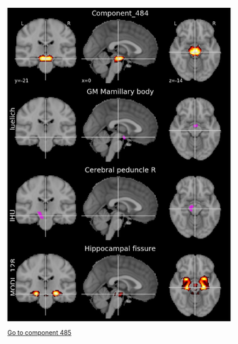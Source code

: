 


![484](preliminary/484.jpg "Component 484")

[Go to component 485](https://parietal-inria.github.io/MODL_atlas/512/485 "Component 485")